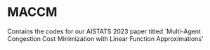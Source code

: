 # MACCM
Contains the codes for our AISTATS 2023 paper titled `Multi-Agent Congestion Cost Minimization with Linear Function Approximations'
